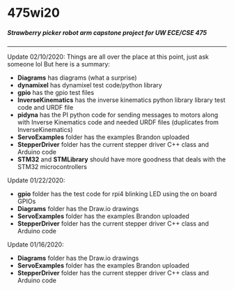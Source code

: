 # 475wi20

##### Strawberry picker robot arm capstone project for UW ECE/CSE 475
---
Update 02/10/2020:
Things are all over the place at this point, just ask someone lol
But here is a summary:
- **Diagrams** has diagrams (what a surprise)
- **dynamixel** has dynamixel test code/python library
- **gpio** has the gpio test files
- **InverseKinematics** has the inverse kinematics python library library test code and URDF file
- **pidyna** has the PI python code for sending messages to motors along with Inverse Kinematics code and needed URDF files (duplicates from InverseKinematics)
- **ServoExamples** folder has the examples Brandon uploaded
- **StepperDriver** folder has the current stepper driver C++ class and Arduino code
- **STM32** and **STMLibrary** should have more goodness that deals with the STM32 microcontrollers




Update 01/22/2020:
- **gpio** folder has the test code for rpi4 blinking LED using the on board GPIOs
- **Diagrams** folder has the Draw.io drawings
- **ServoExamples** folder has the examples Brandon uploaded
- **StepperDriver** folder has the current stepper driver C++ class and Arduino code

Update 01/16/2020:
- **Diagrams** folder has the Draw.io drawings
- **ServoExamples** folder has the examples Brandon uploaded
- **StepperDriver** folder has the current stepper driver C++ class and Arduino code
